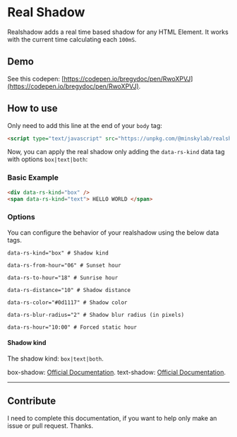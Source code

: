 # Real Shadow

Realshadow adds a real time based shadow for any HTML Element. It works with the current time calculating each `100mS`.

## Demo

See this codepen: [https://codepen.io/bregydoc/pen/RwoXPVJ](https://codepen.io/bregydoc/pen/RwoXPVJ).

## How to use

Only need to add this line at the end of your `body` tag:

```html
<script type="text/javascript" src="https://unpkg.com/@minskylab/realshadow@0.2.1/umd/index.js"></script>
```

Now, you can apply the real shadow only adding the `data-rs-kind` data tag with options `box|text|both`:

### Basic Example

```html
<div data-rs-kind="box" />
<span data-rs-kind="text"> HELLO WORLD </span>
```

### Options

You can configure the behavior of your realshadow using the below data tags.

```env
data-rs-kind="box" # Shadow kind
```

```env
data-rs-from-hour="06" # Sunset hour
```

```env
data-rs-to-hour="18" # Sunrise hour
```

```env
data-rs-distance="10" # Shadow distance
```

```env
data-rs-color="#0d1117" # Shadow color
```

```env
data-rs-blur-radius="2" # Shadow blur radius (in pixels)
```

```env
data-rs-hour="10:00" # Forced static hour
```

#### Shadow kind

The shadow kind: `box|text|both`.

box-shadow: [Official Documentation](https://developer.mozilla.org/en-US/docs/Web/CSS/box-shadow).
text-shadow: [Official Documentation](https://developer.mozilla.org/en-US/docs/Web/CSS/text-shadow).

---

## Contribute

I need to complete this documentation, if you want to help only make an issue or pull request. Thanks.
